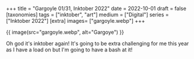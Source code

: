 +++
title = "Gargoyle 01/31, Inktober 2022"
date = 2022-10-01
draft =  false
[taxonomies]
tags = ["inktober", "art"]
medium = ["Digital"]
series = ["Inktober 2022"]
[extra]
images= ["gargoyle.webp"]
+++

{{ image(src="gargoyle.webp", alt="Gargoye") }}

Oh god it's inktober again! It's going to be extra challenging for me this year as I have a load on but I'm going to have a bash at it!
